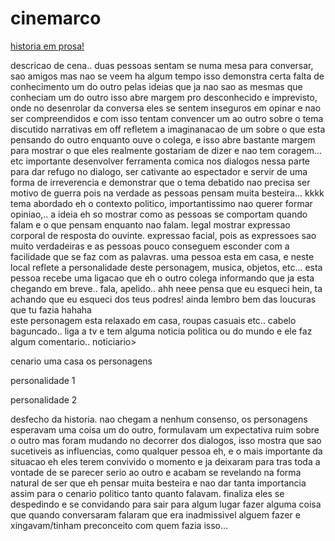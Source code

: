 # cinemarco

[historia em prosa!](historiaEmProsa.md)

descricao de cena.. duas pessoas sentam se numa mesa para conversar, sao amigos mas nao se veem ha algum tempo
isso demonstra certa falta de conhecimento um do outro pelas ideias que ja nao sao as mesmas que conheciam um do outro
isso abre margem pro desconhecido e imprevisto, onde no desenrolar da conversa eles se sentem inseguros em opinar e nao ser 
compreendidos e com isso tentam convencer um ao outro sobre o tema discutido
narrativas em off refletem a imaginanacao de um sobre o que esta pensando do outro enquanto ouve o colega, e isso abre bastante margem para mostrar o que eles realmente gostariam de dizer e nao tem coragem... etc
importante desenvolver ferramenta comica nos dialogos nessa parte para dar refugo no dialogo, ser cativante ao espectador e servir de uma forma de irreverencia e demonstrar que o tema debatido nao precisa ser motivo de guerra pois na verdade as pessoas pensam muita besteira... kkkk
tema abordado eh o contexto politico, importantissimo nao querer formar opiniao,.. a ideia eh so mostrar como as pessoas se comportam quando falam e o que pensam enquanto nao falam.
legal mostrar expressao corporal de resposta do ouvinte. expressao facial, pois as expressoes sao muito verdadeiras e as pessoas pouco conseguem esconder com a facilidade que se faz com as palavras.
uma pessoa esta em casa, e neste local reflete a personalidade deste personagem, musica, objetos, etc... esta pessoa recebe uma ligacao que eh o outro colega informando que ja esta chegando em breve..
fala, apelido.. ahh neee pensa que eu esqueci hein, ta achando que eu esqueci dos teus podres! ainda lembro bem das loucuras que tu fazia 
hahaha   
este personagem esta relaxado em casa, roupas casuais etc.. cabelo baguncado.. liga a tv e tem alguma noticia politica ou do mundo e ele faz algum comentario..
noticiario> 


cenario uma casa os personagens 


personalidade 1



personalidade 2





desfecho da historia. nao chegam a nenhum consenso, os personagens esperavam uma coisa um do outro, formulavam um expectativa ruim sobre o outro mas foram mudando no decorrer dos dialogos, isso mostra que sao sucetiveis as influencias, como qualquer pessoa eh, e o mais importante da situacao eh eles terem convivido o momento e ja deixaram para tras toda a vontade de se parecer serio ao outro e acabam se revelando na forma natural de ser que eh pensar muita besteira e nao dar tanta importancia assim para o cenario politico tanto quanto falavam. finaliza eles se despedindo e se convidando para sair para algum lugar fazer alguma coisa que quando conversaram falaram que era inadmissivel alguem fazer e xingavam/tinham preconceito com quem fazia isso...
